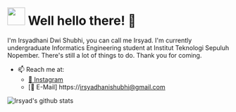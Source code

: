 # <img src="https://i.ibb.co/yPQYwCt/vektor-icon.png" width="40x" height="40px"> Well hello there! 👋

I'm Irsyadhani Dwi Shubhi, you can call me Irsyad. I'm currently undergraduate Informatics Engineering student at Institut Teknologi Sepuluh Nopember. There's still a lot of things to do. Thank you for coming.

- 📫 Reach me at:
  - [📸 Instagram](https://instagram.com/irsyadhani_17)
  - [📧 E-Mail] https://irsyadhanishubhi@gmail.com
  
![Irsyad's github stats](https://github-readme-stats.vercel.app/api?username=irsyadhani22&show_icons=true&hide_border=true)
